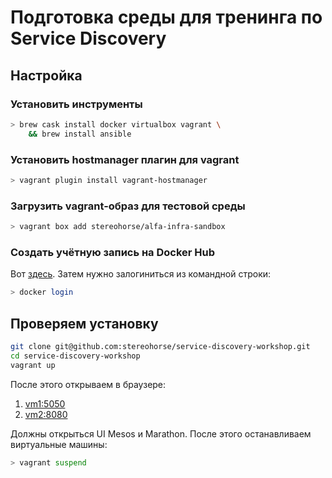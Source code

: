 # Подготовка среды для тренинга по Service Discovery

## Настройка

### Установить инструменты

```bash
> brew cask install docker virtualbox vagrant \
    && brew install ansible
```

### Установить hostmanager плагин для vagrant

```bash
> vagrant plugin install vagrant-hostmanager
```

### Загрузить vagrant-образ для тестовой среды

```bash
> vagrant box add stereohorse/alfa-infra-sandbox
```

### Создать учётную запись на Docker Hub

Вот [здесь](https://hub.docker.com/). Затем нужно залогиниться из командной строки:

```bash
> docker login
```

## Проверяем установку

```bash
git clone git@github.com:stereohorse/service-discovery-workshop.git
cd service-discovery-workshop
vagrant up
```

После этого открываем в браузере:

1. [vm1:5050](http://vm1:5050)
2. [vm2:8080](http://vm1:8080)

Должны открыться UI Mesos и Marathon. После этого останавливаем виртуальные машины:

```bash
> vagrant suspend
```
